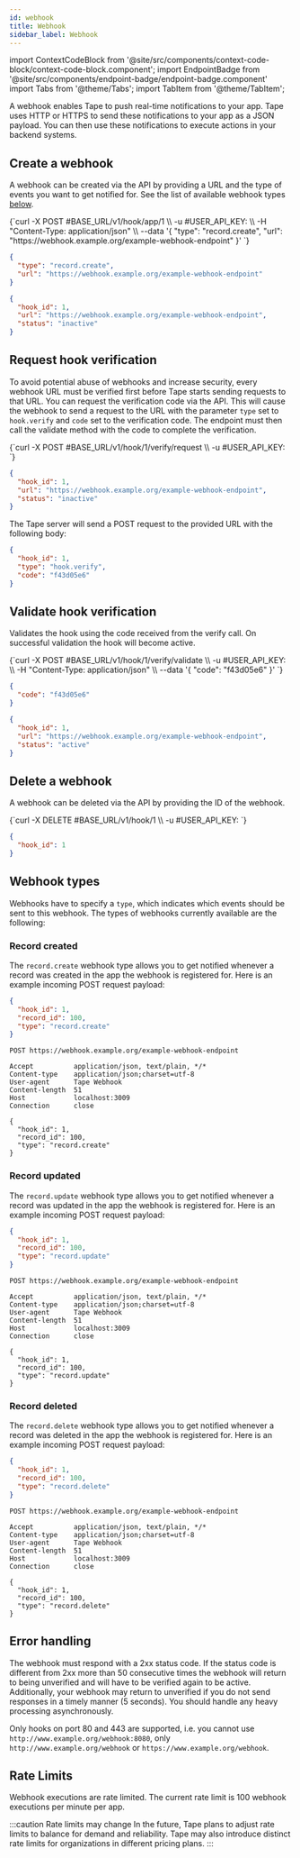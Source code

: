 ```yaml
---
id: webhook
title: Webhook
sidebar_label: Webhook
---
```


import ContextCodeBlock from '@site/src/components/context-code-block/context-code-block.component';
import EndpointBadge from '@site/src/components/endpoint-badge/endpoint-badge.component'
import Tabs from '@theme/Tabs';
import TabItem from '@theme/TabItem';

A webhook enables Tape to push real-time notifications to your app. Tape uses HTTP or HTTPS to send these notifications to your app as a JSON payload. You can then use these notifications to execute actions in your backend systems.

## Create a webhook

A webhook can be created via the API by providing a URL and the type of events you want to get notified for. See the list of available webhook types [below](#webhook-types).

<EndpointBadge method="POST" url="https://api.tapeapp.com/v1/hook/app/{app_id}" />

<Tabs defaultValue="curl">

<TabItem value="curl" label="cURL">
<ContextCodeBlock language="shell" title='➡️      Request'>
{`curl -X POST #BASE_URL/v1/hook/app/1 \\
  -u #USER_API_KEY: \\
  -H "Content-Type: application/json" \\
  --data '{
    "type": "record.create",
    "url": "https://webhook.example.org/example-webhook-endpoint"
  }' 
`}
</ContextCodeBlock>
</TabItem>

<TabItem value="json" label="JSON">

```json title="➡️      Request">
{
  "type": "record.create",
  "url": "https://webhook.example.org/example-webhook-endpoint"
}
```

</TabItem>
</Tabs>

```json title='⬅️      Response'
{
  "hook_id": 1,
  "url": "https://webhook.example.org/example-webhook-endpoint",
  "status": "inactive"
}
```

## Request hook verification

<EndpointBadge method="POST" url="https://api.tapeapp.com/v1/hook/{hook_id}/verify/request" />

To avoid potential abuse of webhooks and increase security, every webhook URL must be verified first before Tape starts sending requests to that URL. You can request the verification code via the API. This will cause the webhook to send a request to the URL with the parameter `type` set to `hook.verify` and `code` set to the verification code. The endpoint must then call the validate method with the code to complete the verification.

<ContextCodeBlock language="shell" title='➡️      Request'>
{`curl -X POST #BASE_URL/v1/hook/1/verify/request \\
  -u #USER_API_KEY:
`}
</ContextCodeBlock>

```json title='⬅️      Response'
{
  "hook_id": 1,
  "url": "https://webhook.example.org/example-webhook-endpoint",
  "status": "inactive"
}
```

The Tape server will send a POST request to the provided URL with the following body:

```json title='⬅️      Incoming request'
{
  "hook_id": 1,
  "type": "hook.verify",
  "code": "f43d05e6"
}
```

## Validate hook verification

Validates the hook using the code received from the verify call. On successful validation the hook will become active.

<EndpointBadge method="POST" url="https://api.tapeapp.com/v1/hook/{hook_id}/verify/validate" />

<Tabs defaultValue="curl">

<TabItem value="curl" label="cURL">
<ContextCodeBlock language="shell" title='➡️      Request'>
{`curl -X POST #BASE_URL/v1/hook/1/verify/validate \\
  -u #USER_API_KEY: \\
  -H "Content-Type: application/json" \\
  --data '{
    "code": "f43d05e6"
  }' 
`}
</ContextCodeBlock>
</TabItem>

<TabItem value="json" label="JSON">

```json title="➡️      Request">
{
  "code": "f43d05e6"
}
```

</TabItem>
</Tabs>

```json title='⬅️      Response'
{
  "hook_id": 1,
  "url": "https://webhook.example.org/example-webhook-endpoint",
  "status": "active"
}
```

## Delete a webhook

<EndpointBadge method="DELETE" url="https://api.tapeapp.com/v1/hook/{hook_id}" />

A webhook can be deleted via the API by providing the ID of the webhook.

<ContextCodeBlock language="shell" title='➡️      Request'>
{`curl -X DELETE #BASE_URL/v1/hook/1 \\
  -u #USER_API_KEY:
`}
</ContextCodeBlock>

```json title='⬅️      Response'
{
  "hook_id": 1
}
```

## Webhook types

Webhooks have to specify a `type`, which indicates which events should be sent to this webhook. The types of webhooks currently available are the following:

### Record created

The `record.create` webhook type allows you to get notified whenever a record was created in the app the webhook is registered for. Here is an example incoming POST request payload:

<Tabs>
<TabItem value="json" label="JSON">

```json title='⬅️      Incoming request'
{
  "hook_id": 1,
  "record_id": 100,
  "type": "record.create"
}
```

</TabItem>

<TabItem value="http" label="HTTP">

```http title='⬅️      Incoming request'
POST https://webhook.example.org/example-webhook-endpoint

Accept          application/json, text/plain, */*
Content-type    application/json;charset=utf-8
User-agent      Tape Webhook
Content-length  51
Host            localhost:3009
Connection      close

{
  "hook_id": 1,
  "record_id": 100,
  "type": "record.create"
}
```

</TabItem>
</Tabs>

### Record updated

The `record.update` webhook type allows you to get notified whenever a record was updated in the app the webhook is registered for. Here is an example incoming POST request payload:

<Tabs>
<TabItem value="json" label="JSON">

```json title='⬅️      Incoming request'
{
  "hook_id": 1,
  "record_id": 100,
  "type": "record.update"
}
```

</TabItem>

<TabItem value="http" label="HTTP">

```http title='⬅️      Incoming request'
POST https://webhook.example.org/example-webhook-endpoint

Accept          application/json, text/plain, */*
Content-type    application/json;charset=utf-8
User-agent      Tape Webhook
Content-length  51
Host            localhost:3009
Connection      close

{
  "hook_id": 1,
  "record_id": 100,
  "type": "record.update"
}
```

</TabItem>
</Tabs>

### Record deleted

The `record.delete` webhook type allows you to get notified whenever a record was deleted in the app the webhook is registered for. Here is an example incoming POST request payload:

<Tabs>
<TabItem value="json" label="JSON">

```json title='⬅️      Incoming request'
{
  "hook_id": 1,
  "record_id": 100,
  "type": "record.delete"
}
```

</TabItem>

<TabItem value="http" label="HTTP">

```http title='⬅️      Incoming request'
POST https://webhook.example.org/example-webhook-endpoint

Accept          application/json, text/plain, */*
Content-type    application/json;charset=utf-8
User-agent      Tape Webhook
Content-length  51
Host            localhost:3009
Connection      close

{
  "hook_id": 1,
  "record_id": 100,
  "type": "record.delete"
}
```

</TabItem>
</Tabs>

## Error handling

The webhook must respond with a 2xx status code. If the status code is different from 2xx more than 50 consecutive times the webhook will return to being unverified and will have to be verified again to be active. Additionally, your webhook may return to unverified if you do not send responses in a timely manner (5 seconds). You should handle any heavy processing asynchronously.

Only hooks on port 80 and 443 are supported, i.e. you cannot use `http://www.example.org/webhook:8080`, only `http://www.example.org/webhook` or `https://www.example.org/webhook`.

## Rate Limits

Webhook executions are rate limited. The current rate limit is 100 webhook executions per minute per app.

:::caution Rate limits may change
In the future, Tape plans to adjust rate limits to balance for demand and reliability. Tape may also introduce distinct rate limits for organizations in different pricing plans.
:::
